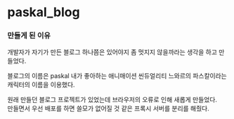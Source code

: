 # paskal_blog

### 만들게 된 이유  
개발자가 자기가 만든 블로그 하나쯤은 있어야지 좀 멋지지 않을까라는 생각을 하고 만들었다.  

블로그의 이름은 paskal 내가 좋아하는 애니매이션 씬듀얼리티 느와르의 파스칼이라는 캐릭터의 이름을 이용했다.  

원래 만들던 블로그 프로젝트가 있었는데 브라우저의 오류로 인해 새롭게 만들었다.  
만들면서 우선 배포를 하면 쓸모가 없어질 것 같은 프록시 서버를 분리를 해줬다.  
  